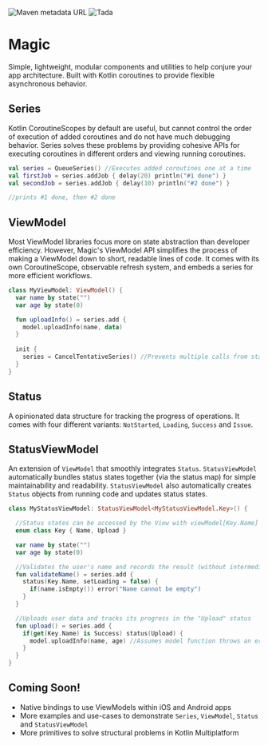 ![Maven metadata URL](https://img.shields.io/maven-metadata/v?metadataUrl=https%3A%2F%2Frepo1.maven.org%2Fmaven2%2Fcom%2Fterathought%2Fenchant%2Fmagic%2Fmaven-metadata.xml&style=for-the-badge)
![Tada](https://user-images.githubusercontent.com/74328946/143792081-e7d93a4c-4ef5-4698-98f1-08d7bda85341.gif)
# Magic
Simple, lightweight, modular components and utilities to help conjure your app architecture. Built with Kotlin coroutines to provide flexible
asynchronous behavior.

## Series
Kotlin CoroutineScopes by default are useful, but cannot control the order of execution of added coroutines and do not have much debugging behavior. Series
solves these problems by providing cohesive APIs for executing coroutines in different orders and viewing running coroutines.

```kotlin
val series = QueueSeries() //Executes added coroutines one at a time
val firstJob = series.addJob { delay(20) println("#1 done") }
val secondJob = series.addJob { delay(10) println("#2 done") }

//prints #1 done, then #2 done

```


## ViewModel

Most ViewModel libraries focus more on state abstraction than developer efficiency. However, Magic's ViewModel API simplifies the process of making a
ViewModel down to short, readable lines of code. It comes with its own CoroutineScope, observable refresh system, and embeds a series for more efficient
workflows.

```kotlin
class MyViewModel: ViewModel() {
  var name by state("")
  var age by state(0)

  fun uploadInfo() = series.add {
    model.uploadInfo(name, data)
  }
  
  init {
    series = CancelTentativeSeries() //Prevents multiple calls from starting multiple operations
  }
}
```

## Status

A opinionated data structure for tracking the progress of operations. It comes with four different variants: `NotStarted`, `Loading`, `Success` and `Issue`.

## StatusViewModel

An extension of `ViewModel` that smoothly integrates `Status`. `StatusViewModel` automatically bundles status states together (via the status map)
for simple maintainability and readability. `StatusViewModel` also automatically creates `Status` objects from running code and updates status states.

```kotlin
class MyStatusViewModel: StatusViewModel<MyStatusViewModel.Key>() {

  //Status states can be accessed by the View with viewModel[Key.Name] or viewModel.get(Key.Name)
  enum class Key { Name, Upload }

  var name by state("")
  var age by state(0)

  //Validates the user's name and records the result (without intermediary loading) in the "Name" status
  fun validateName() = series.add {
    status(Key.Name, setLoading = false) {
      if(name.isEmpty()) error("Name cannot be empty")
    }
  }

  //Uploads user data and tracks its progress in the "Upload" status
  fun upload() = series.add {
    if(get(Key.Name) is Success) status(Upload) {
      model.uploadInfo(name, age) //Assumes model function throws an error if it fails
    }
  }
}
```
## Coming Soon!
* Native bindings to use ViewModels within iOS and Android apps
* More examples and use-cases to demonstrate `Series`, `ViewModel`, `Status` and `StatusViewModel`
* More primitives to solve structural problems in Kotlin Multiplatform
